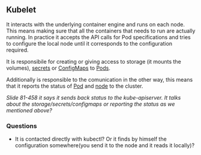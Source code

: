 ## Kubelet ##

It interacts with the underlying container engine and runs on each node.
This means making sure that all the containers that needs to run are actually running.
In practice it accepts the API calls for Pod specifications and tries to configure the local node until it corresponds to the configuration required.

It is responsibile for creating or giving access to storage (it mounts the volumes), [secrets](secret.md) or [ConfigMaps](configmaps) to [Pods](pod.md).

Additionally is responsible to the comunication in the other way, this means that it reports the status of [Pod](pod.md) and [node](node.md) to the cluster.

*Slide 81-458 it says it sends back status to the kube-apiserver.*
*It talks about the storage/secrets/configmaps or reporting the status as we mentioned above?*

### Questions ###

* It is contacted directly with kubectl? Or it finds by himself the configuration somewhere(you send it to the node and it reads it locally)?
